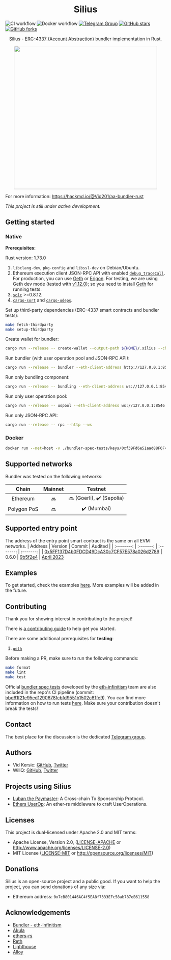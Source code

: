 # <h1 align="center"> Silius </h1>

![CI workflow](https://github.com/silius-rs/silius/actions/workflows/ci.yml/badge.svg)
![Docker workflow](https://github.com/silius-rs/silius/actions/workflows/publish_image.yml/badge.svg)
[![Telegram Group](https://img.shields.io/endpoint?color=neon&style=flat-square&url=https%3A%2F%2Ftg.sumanjay.workers.dev%2F%2BsKeRcN4j3MM3NmNk)](https://t.me/+sKeRcN4j3MM3NmNk)
[![GitHub stars](https://img.shields.io/github/stars/silius-rs/silius.svg?style=social&label=Star&maxAge=2592000)](https://github.com/silius-rs/silius/stargazers/)
[![GitHub forks](https://img.shields.io/github/forks/silius-rs/silius.svg?style=social&label=Fork&maxAge=2592000)](https://github.com/silius-rs/silius/network/)

<p align="center">Silius - <a href="https://eips.ethereum.org/EIPS/eip-4337">ERC-4337 (Account Abstraction)</a> bundler implementation in Rust.</p>

<p align="center">
    <img src="./docs/images/banner.png" width="450">
</p>

For more information: https://hackmd.io/@Vid201/aa-bundler-rust

<i>This project is still under active development.</i>

## Getting started

### Native

<b>Prerequisites:</b>

Rust version: 1.73.0

1. `libclang-dev`, `pkg-config` and `libssl-dev` on Debian/Ubuntu.
2. Ethereum execution client JSON-RPC API with enabled [`debug_traceCall`](https://geth.ethereum.org/docs/interacting-with-geth/rpc/ns-debug#debug_tracecall). For production, you can use [Geth](https://github.com/ethereum/go-ethereum) or [Erigon](https://github.com/ledgerwatch/erigon). For testing, we are using Geth dev mode (tested with [v1.12.0](https://github.com/ethereum/go-ethereum/releases/tag/v1.12.0)); so you need to install [Geth](https://geth.ethereum.org/docs/getting-started/installing-geth) for running tests.
3. [`solc`](https://docs.soliditylang.org/en/v0.8.17/installing-solidity.html) >=0.8.12.
4. [`cargo-sort`](https://crates.io/crates/cargo-sort) and [`cargo-udeps`](https://crates.io/crates/cargo-udeps).

Set up third-party dependencies (ERC-4337 smart contracts and bundler tests):

```bash
make fetch-thirdparty
make setup-thirdparty
```

Create wallet for bundler:

```bash
cargo run --release -- create-wallet --output-path ${HOME}/.silius --chain-id 5
```

Run bundler (with user operation pool and JSON-RPC API):

```bash
cargo run --release -- bundler --eth-client-address http://127.0.0.1:8545 --mnemonic-file ${HOME}/.silius/0xf39Fd6e51aad88F6F4ce6aB8827279cffFb92266 --beneficiary 0xf39Fd6e51aad88F6F4ce6aB8827279cffFb92266 --entry-points 0x5FF137D4b0FDCD49DcA30c7CF57E578a026d2789 --http --ws
```

Run only bundling component:

```bash
cargo run --release -- bundling --eth-client-address ws://127.0.0.1:8546 --mnemonic-file ${HOME}/.silius/0xf39Fd6e51aad88F6F4ce6aB8827279cffFb92266 --beneficiary 0xf39Fd6e51aad88F6F4ce6aB8827279cffFb92266 --entry-points 0x5FF137D4b0FDCD49DcA30c7CF57E578a026d2789
```

Run only user operation pool:

```bash
cargo run --release -- uopool --eth-client-address ws://127.0.0.1:8546 --entry-points 0x5FF137D4b0FDCD49DcA30c7CF57E578a026d2789
```

Run only JSON-RPC API:

```bash
cargo run --release -- rpc --http --ws
```

### Docker

```bash
docker run --net=host -v ./bundler-spec-tests/keys/0xf39Fd6e51aad88F6F4ce6aB8827279cffFb92266:/data/silius/0xf39Fd6e51aad88F6F4ce6aB8827279cffFb92266 -v ./db:/data/silius/db ghcr.io/silius-rs/silius:latest bundler --eth-client-address http://127.0.0.1:8545 --datadir data/silius --mnemonic-file data/silius/0xf39Fd6e51aad88F6F4ce6aB8827279cffFb92266 --beneficiary 0xf39Fd6e51aad88F6F4ce6aB8827279cffFb92266 --entry-points 0x5ff137d4b0fdcd49dca30c7cf57e578a026d2789 --http --http.addr 0.0.0.0 --http.port 3000 --http.api eth,debug,web3 --ws --ws.addr 0.0.0.0 --ws.port 3001 --ws.api eth,debug,web3 --eth-client-proxy-address http://127.0.0.1:8545
```

## Supported networks

Bundler was tested on the following networks:

| Chain         | Mainnet   | Testnet                                       |
| :--------:    | :-------: | :-------:                                     |
| Ethereum      | :soon:    | :soon: (Goerli), :heavy_check_mark: (Sepolia) |
| Polygon PoS   | :soon:    | :heavy_check_mark: (Mumbai)                   |

## Supported entry point
The address of the entry point smart contract is the same on all EVM networks.
| Address    | Version   | Commit    | Audited   |
| :--------: | :-------: | :-------: | :-------: |
| [0x5FF137D4b0FDCD49DcA30c7CF57E578a026d2789](https://blockscan.com/address/0x5FF137D4b0FDCD49DcA30c7CF57E578a026d2789) | 0.6.0 | [9b5f2e4](https://github.com/eth-infinitism/account-abstraction/commit/9b5f2e4bb30a81aa30761749d9e2e43fee64c768) | [April 2023](https://blog.openzeppelin.com/eip-4337-ethereum-account-abstraction-incremental-audit)

## Examples

To get started, check the examples [here](./examples/). More examples will be added in the future.

## Contributing

Thank you for showing interest in contributing to the project!

There is [a contributing guide](./CONTRIBUTING.md) to help get you started.

There are some additional prerequisites for **testing**:

1. [`geth`](https://geth.ethereum.org/docs/getting-started/installing-geth)

Before making a PR, make sure to run the following commands:

```bash
make format
make lint
make test
```

Official [bundler spec tests](https://github.com/eth-infinitism/bundler-spec-tests) developed by the [eth-infinitism](https://github.com/eth-infinitism/) team are also included in the repo's CI pipeline (commit: [bbd61f21e95ed1290678fcbfd9551b1502c81fe9](https://github.com/eth-infinitism/bundler-spec-tests/tree/bbd61f21e95ed1290678fcbfd9551b1502c81fe9)). You can find more information on how to run tests [here](https://github.com/eth-infinitism/bundler-spec-tests). Make sure your contribution doesn't break the tests!

## Contact

The best place for the discussion is the dedicated [Telegram group](https://t.me/+sKeRcN4j3MM3NmNk).

## Authors

- Vid Kersic: [GitHub](https://github.com/Vid201), [Twitter](https://twitter.com/vidkersic)
- WillQ: [GitHub](https://github.com/zsluedem), [Twitter](https://twitter.com/zsluedem06)

## Projects using Silius

- [Luban the Paymaster](https://github.com/da-bao-jian/luban-the-paymaster): A Cross-chain Tx Sponsorship Protocol.
- [Ethers UserOp](https://github.com/qi-protocol/ethers-userop/): An ether-rs middleware to craft UserOperations.

## Licenses

This project is dual-licensed under Apache 2.0 and MIT terms:

- Apache License, Version 2.0, ([LICENSE-APACHE](LICENSE-APACHE) or http://www.apache.org/licenses/LICENSE-2.0)
- MIT License ([LICENSE-MIT](LICENSE-MIT) or http://opensource.org/licenses/MIT)

## Donations

Silius is an open-source project and a public good. If you want to help the project, you can send donations of any size via:

- Ethereum address: `0x7cB801446AC4f5EA8f7333EFc58ab787eB611558`

## Acknowledgements

- [Bundler - eth-infinitism](https://github.com/eth-infinitism/bundler)
- [Akula](https://github.com/akula-bft/akula)
- [ethers-rs](https://github.com/gakonst/ethers-rs)
- [Reth](https://github.com/paradigmxyz/reth)
- [Lighthouse](https://github.com/sigp/lighthouse)
- [Alloy](https://github.com/alloy-rs)
